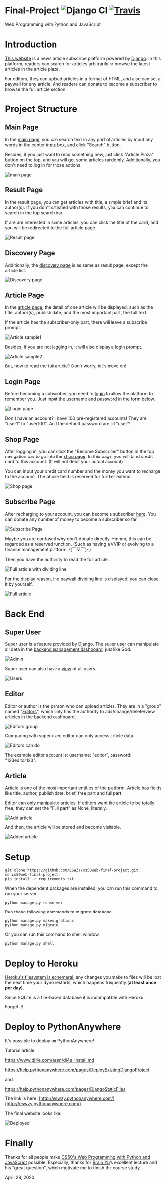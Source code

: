 # Final-Project ![Django CI](https://github.com/ESWZY/cs50web-final-project/workflows/Django%20CI/badge.svg) [![Travis](https://img.shields.io/travis/com/ESWZY/cs50web-final-project/master?label=Travis%20CI&logo=travis)](https://travis-ci.com/ESWZY/cs50web-final-project)

Web Programming with Python and JavaScript

# Introduction

[This website](http://eswzy.pythonanywhere.com/) is a news article subscribe platform powered by [Django](https://www.djangoproject.com/). In this platform, readers can search for articles arbitrarily or browse the latest articles in the article plaza. 

For editors, they can upload articles in a format of HTML, and also can set a paywall for any article. And readers can donate to become a subscriber to browse the full article section.

# Project Structure

## Main Page

In the [main page](http://eswzy.pythonanywhere.com/), you can search text in any part of articles by input any words in the center input box, and click "Search" button. 

Besides, if you just want to read something new, just click "Article Plaza" button on the top, and you will get some articles randomly. Additionally, you don't need to log in for those actions.

![main page](/screenshot/index.png) 

## Result Page

In the result page, you can get articles with title, a simple brief and its author(s). If you don't satisfied with those results, you can continue to search in the top search bar.

If are are interested in some articles, you can click the title of the card, and you will be redirected to the full article page.

![Result page](/screenshot/search_results.png)

## Discovery Page

Additionally, the [discovery page](http://eswzy.pythonanywhere.com/articles/discovery) is as same as result page, except the article list.

![Discovery page](/screenshot/discovery.png)

## Article Page

In the [article page](http://eswzy.pythonanywhere.com/articles/South-Korea-Told-to-Do-More-to-Stop-Public-Officials-From-Laundering-Bribes), the detail of one article will be displayed, such as the title, author(s), publish date, and the most important part, the full text. 

If the article has the subscriber-only part, there will leave a subscribe prompt.

![Article sample1](/screenshot/article_sample1.png)

Besides, if you are not logging in, it will also display a login prompt.

![Article sample2](/screenshot/article_sample2.png)

But, how to read the full article? Don't worry, let's move on!

## Login Page

Before becoming a subscriber, you need to [login](http://eswzy.pythonanywhere.com/login) to allow the platform to remember you. Just input the username and password in the form below.

![Login page](/screenshot/login.png)

Don't have an account? I have 100 pre-registered accounts! They are "user1" to "user100". And the default password are all "user"!

## Shop Page

After logging in, you can click the "Become Subscriber" button in the top navigation bar to go into the [shop page](http://eswzy.pythonanywhere.com/shop). In this page, you will bind credit card to this account. (It will not debit your actual account)

You can input your credit card number and the money you want to recharge to the account. The phone field is reserved for further extend.

![Shop page](/screenshot/shop.png)

## Subscribe Page

After recharging to your account, you can become a subscriber [here](http://eswzy.pythonanywhere.com/subscribe). You can donate any number of money to become a subscriber so far.

![Subscribe Page](/screenshot/subscribe.png)

Maybe you are confused why don't donate directly. Hmmm, this can be regarded as a reserved function. (Such as having a VVIP or evolving to a finance management platform.╰(￣▽￣)╮)

Then you have the authority to read the full article.

![Full article with dividing line](/screenshot/article_sample3.png)

For the display reason, the paywall dividing line is displayed, you can close it by yourself.

![Full article](/screenshot/article_sample4.png)

# Back End

## Super User

Super user is a feature provided by Django. The super user can manipulate all data in the [backend management dashboard](http://eswzy.pythonanywhere.com/admin/), just like God.

![Admin](/screenshot/admin.png)

Super user can also have a [view](http://eswzy.pythonanywhere.com/admin/auth/user/) of all users.

![Users](/screenshot/users.png)

## Editor

Editor or author is the person who can upload articles. They are in a "group" named "[Editors](http://eswzy.pythonanywhere.com/admin/auth/group/1/change/)", which only has the authority to add/change/delete/view articles in the backend dashboard.

![Editors group](/screenshot/editors_group.png)

Comparing with super user, editor can only access article data.

![Editors can do](/screenshot/editor.png)

The example editor account is: username: "editor", password: "123editor123".

## Article

[Article](http://eswzy.pythonanywhere.com/admin/articles/article/) is one of the most important entities of the platform. Article has fields like title, author, publish date, brief, free part and full part. 

Editor can only manipulate articles. If editors want the article to be totally free, they can set the "Full part" as None, literally.

![Add article](/screenshot/add_article.png)

And then, the article will be stored and become visitable.

![Added article](/screenshot/added_article.png)

# Setup

```shell script
git clone https://github.com/ESWZY/cs50web-final-project.git
cd cs50web-final-project
pip install -r requirements.txt
```

When the dependent packages are installed, you can run this command to run your server.

```shell script
python manage.py runserver
```

Run those following commands to migrate database.

```shell script
python manage.py makemigrations
python manage.py migrate
```

Or you can run this command to shell window.

```shell script
python manage.py shell
```

# Deploy to Heroku

[Heroku's filesystem is ephemeral](https://devcenter.heroku.com/articles/dynos#ephemeral-filesystem), any changes you make to files will be lost the next time your dyno restarts, which happens frequently (<b>at least once per day</b>). 

Since SQLite is a file-based database it is incompatible with Heroku.

Forget it!

# Deploy to PythonAnywhere

It's possible to deploy on PythonAnywhere! 

Tutorial article: 

<https://www.dj4e.com/assn/dj4e_install.md>

<https://help.pythonanywhere.com/pages/DeployExistingDjangoProject>

and 

<https://help.pythonanywhere.com/pages/DjangoStaticFiles>

The link is here: [http://eswzy.pythonanywhere.com/](http://eswzy.pythonanywhere.com/)

The final website looks like:

![Deployed](/screenshot/deployed.png)

# Finally

Thanks for all people make [CS50's Web Programming with Python and JavaScript](https://www.edx.org/course/cs50s-web-programming-with-python-and-javascript) possible. Especially, thanks for [Brain Yu](https://www.edx.org/bio/brian-yu)'s excellent lecture and his "great question", which motivate me to finish the course study.

April 28, 2020
